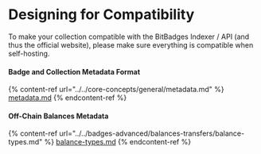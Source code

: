 # Designing for Compatibility

To make your collection compatible with the BitBadges Indexer / API (and thus the official website), please make sure everything is compatible when self-hosting.

#### Badge and Collection Metadata Format

{% content-ref url="../../core-concepts/general/metadata.md" %}
[metadata.md](../../core-concepts/general/metadata.md)
{% endcontent-ref %}

#### Off-Chain Balances Metadata

{% content-ref url="../../badges-advanced/balances-transfers/balance-types.md" %}
[balance-types.md](../../badges-advanced/balances-transfers/balance-types.md)
{% endcontent-ref %}
